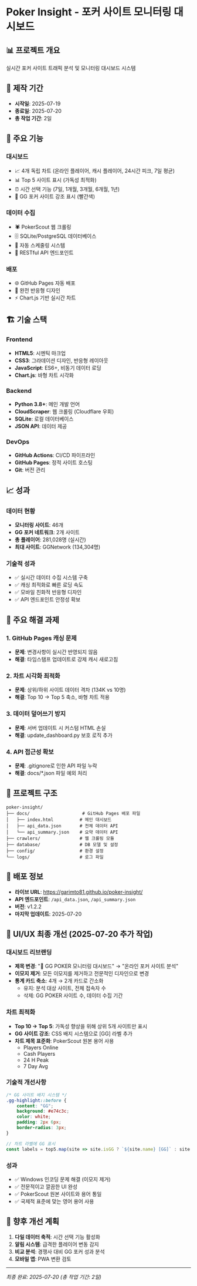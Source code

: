 # Poker Insight - 포커 사이트 모니터링 대시보드

## 📊 프로젝트 개요
실시간 포커 사이트 트래픽 분석 및 모니터링 대시보드 시스템

## 📅 제작 기간
- **시작일**: 2025-07-19
- **종료일**: 2025-07-20  
- **총 작업 기간**: 2일

## 🎯 주요 기능

### 대시보드
- 📈 4개 독립 차트 (온라인 플레이어, 캐시 플레이어, 24시간 피크, 7일 평균)
- 📊 Top 5 사이트 표시 (가독성 최적화)
- ⏰ 시간 선택 기능 (7일, 1개월, 3개월, 6개월, 1년)
- 🎨 GG 포커 사이트 강조 표시 (빨간색)

### 데이터 수집
- 🕷️ PokerScout 웹 크롤링
- 🗄️ SQLite/PostgreSQL 데이터베이스
- 🔄 자동 스케줄링 시스템
- 📡 RESTful API 엔드포인트

### 배포
- 🌐 GitHub Pages 자동 배포
- 📱 완전 반응형 디자인
- ⚡ Chart.js 기반 실시간 차트

## 🏗️ 기술 스택

### Frontend
- **HTML5**: 시멘틱 마크업
- **CSS3**: 그라데이션 디자인, 반응형 레이아웃
- **JavaScript**: ES6+, 비동기 데이터 로딩
- **Chart.js**: 바형 차트 시각화

### Backend  
- **Python 3.8+**: 메인 개발 언어
- **CloudScraper**: 웹 크롤링 (Cloudflare 우회)
- **SQLite**: 로컬 데이터베이스
- **JSON API**: 데이터 제공

### DevOps
- **GitHub Actions**: CI/CD 파이프라인
- **GitHub Pages**: 정적 사이트 호스팅
- **Git**: 버전 관리

## 📈 성과

### 데이터 현황
- **모니터링 사이트**: 46개
- **GG 포커 네트워크**: 2개 사이트
- **총 플레이어**: 281,028명 (실시간)
- **최대 사이트**: GGNetwork (134,304명)

### 기술적 성과
- ✅ 실시간 데이터 수집 시스템 구축
- ✅ 캐싱 최적화로 빠른 로딩 속도
- ✅ 모바일 친화적 반응형 디자인
- ✅ API 엔드포인트 안정성 확보

## 🔧 주요 해결 과제

### 1. GitHub Pages 캐싱 문제
- **문제**: 변경사항이 실시간 반영되지 않음
- **해결**: 타임스탬프 업데이트로 강제 캐시 새로고침

### 2. 차트 시각화 최적화
- **문제**: 상위/하위 사이트 데이터 격차 (134K vs 10명)
- **해결**: Top 10 → Top 5 축소, 바형 차트 적용

### 3. 데이터 덮어쓰기 방지
- **문제**: 서버 업데이트 시 커스텀 HTML 손실
- **해결**: update_dashboard.py 보호 로직 추가

### 4. API 접근성 확보
- **문제**: .gitignore로 인한 API 파일 누락
- **해결**: docs/*.json 파일 예외 처리

## 📁 프로젝트 구조
```
poker-insight/
├── docs/                    # GitHub Pages 배포 파일
│   ├── index.html          # 메인 대시보드
│   ├── api_data.json       # 전체 데이터 API
│   └── api_summary.json    # 요약 데이터 API
├── crawlers/               # 웹 크롤링 모듈
├── database/               # DB 모델 및 설정
├── config/                 # 환경 설정
└── logs/                   # 로그 파일
```

## 🚀 배포 정보
- **라이브 URL**: https://garimto81.github.io/poker-insight/
- **API 엔드포인트**: `/api_data.json`, `/api_summary.json`
- **버전**: v1.2.2
- **마지막 업데이트**: 2025-07-20

## 🎨 UI/UX 최종 개선 (2025-07-20 추가 작업)

### 대시보드 리브랜딩
- **제목 변경**: "🎯 GG POKER 모니터링 대시보드" → "온라인 포커 사이트 분석"
- **이모지 제거**: 모든 이모지를 제거하고 전문적인 디자인으로 변경
- **통계 카드 축소**: 4개 → 2개 카드로 간소화
  - 유지: 분석 대상 사이트, 전체 접속자 수
  - 삭제: GG POKER 사이트 수, 데이터 수집 기간

### 차트 최적화
- **Top 10 → Top 5**: 가독성 향상을 위해 상위 5개 사이트만 표시
- **GG 사이트 강조**: CSS 배지 시스템으로 [GG] 라벨 추가
- **차트 제목 표준화**: PokerScout 원본 용어 사용
  - Players Online
  - Cash Players  
  - 24 H Peak
  - 7 Day Avg

### 기술적 개선사항
```css
/* GG 사이트 배지 시스템 */
.gg-highlight::before {
    content: "GG";
    background: #e74c3c;
    color: white;
    padding: 2px 6px;
    border-radius: 3px;
}
```

```javascript
// 차트 라벨에 GG 표시
const labels = top5.map(site => site.isGG ? `${site.name} [GG]` : site.name);
```

### 성과
- ✅ Windows 인코딩 문제 해결 (이모지 제거)
- ✅ 전문적이고 깔끔한 UI 완성
- ✅ PokerScout 원본 사이트와 용어 통일
- ✅ 국제적 표준에 맞는 영어 용어 사용

## 🔮 향후 개선 계획
1. **다일 데이터 축적**: 시간 선택 기능 활성화
2. **알림 시스템**: 급격한 플레이어 변동 감지
3. **비교 분석**: 경쟁사 대비 GG 포커 성과 분석
4. **모바일 앱**: PWA 변환 검토

---
*최종 완료: 2025-07-20 (총 작업 기간: 2일)*